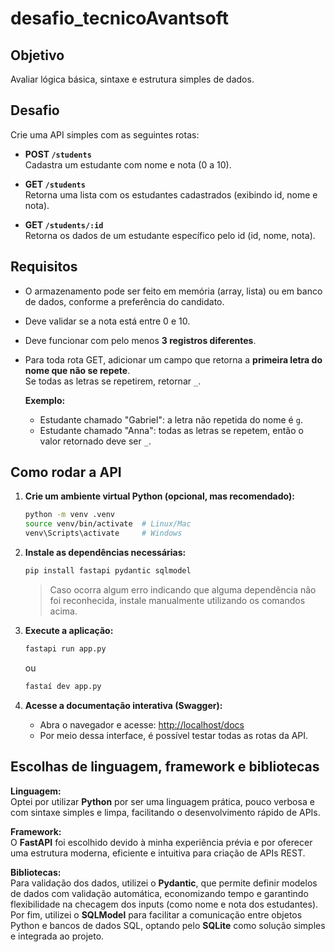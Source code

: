 # desafio_tecnicoAvantsoft

## Objetivo

Avaliar lógica básica, sintaxe e estrutura simples de dados.

## Desafio

Crie uma API simples com as seguintes rotas:

- **POST `/students`**  
    Cadastra um estudante com nome e nota (0 a 10).

- **GET `/students`**  
    Retorna uma lista com os estudantes cadastrados (exibindo id, nome e nota).

- **GET `/students/:id`**  
    Retorna os dados de um estudante específico pelo id (id, nome, nota).

## Requisitos

- O armazenamento pode ser feito em memória (array, lista) ou em banco de dados, conforme a preferência do candidato.
- Deve validar se a nota está entre 0 e 10.
- Deve funcionar com pelo menos **3 registros diferentes**.
- Para toda rota GET, adicionar um campo que retorna a **primeira letra do nome que não se repete**.  
    Se todas as letras se repetirem, retornar `_`.

    **Exemplo:**  
    - Estudante chamado "Gabriel": a letra não repetida do nome é `g`.  
    - Estudante chamado "Anna": todas as letras se repetem, então o valor retornado deve ser `_`.


## Como rodar a API

1. **Crie um ambiente virtual Python (opcional, mas recomendado):**
    ```bash
    python -m venv .venv
    source venv/bin/activate  # Linux/Mac
    venv\Scripts\activate     # Windows
    ```

2. **Instale as dependências necessárias:**
    ```bash
    pip install fastapi pydantic sqlmodel
    ```

    > Caso ocorra algum erro indicando que alguma dependência não foi reconhecida, instale manualmente utilizando os comandos acima.

3. **Execute a aplicação:**
    ```bash
    fastapi run app.py
    ```
    ou
    ```bash
   fastaí dev app.py
    ```

4. **Acesse a documentação interativa (Swagger):**
    - Abra o navegador e acesse: [http://localhost/docs](http://localhost/docs)
    - Por meio dessa interface, é possível testar todas as rotas da API.


## Escolhas de linguagem, framework e bibliotecas

**Linguagem:**  
Optei por utilizar **Python** por ser uma linguagem prática, pouco verbosa e com sintaxe simples e limpa, facilitando o desenvolvimento rápido de APIs.

**Framework:**  
O **FastAPI** foi escolhido devido à minha experiência prévia e por oferecer uma estrutura moderna, eficiente e intuitiva para criação de APIs REST.

**Bibliotecas:**  
Para validação dos dados, utilizei o **Pydantic**, que permite definir modelos de dados com validação automática, economizando tempo e garantindo flexibilidade na checagem dos inputs (como nome e nota dos estudantes). Por fim, utilizei o **SQLModel** para facilitar a comunicação entre objetos Python e bancos de dados SQL, optando pelo **SQLite** como solução simples e integrada ao projeto.